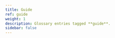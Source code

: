 ```yaml
---
title: Guide
ref: guide
weight: 1
description: Glossary entries tagged **guide**.
sidebar: false
---
```


